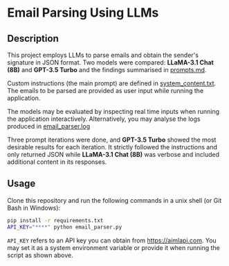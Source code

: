 # Email Parsing Using LLMs

## Description

This project employs LLMs to parse emails and obtain the sender's signature in
JSON format. Two models were compared: **LLaMA-3.1 Chat (8B)** and **GPT-3.5 Turbo**
and the findings summarised in [prompts.md](./prompts.md).

Custom instructions (the main prompt) are defined in [system_content.txt](./system_content.txt).
The emails to be parsed are provided as user input while running the application.

The models may be evaluated by inspecting real time inputs when running the
application interactively. Alternatively, you may analyse the logs produced in
[email_parser.log](./email_parser.log)

Three prompt iterations were done, and **GPT-3.5 Turbo** showed the most desirable
results for each iteration. It strictly followed the instructions and only
returned JSON while **LLaMA-3.1 Chat (8B)** was verbose and included additional
content in its responses.

## Usage

Clone this repository and run the following commands in a unix shell
(or Git Bash in Windows):

```sh
pip install -r requirements.txt
API_KEY="****" python email_parser.py
```

`API_KEY` refers to an API key you can obtain from <https://aimlapi.com>. You may
set it as a system environment variable or provide it when running the script as
shown above.
